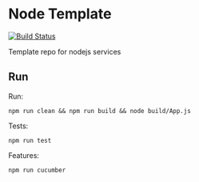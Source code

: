 # Node Template

[![Build Status](https://travis-ci.com/BookBnB/node-template.svg?token=ztzmYxxiK9M4zZcGZZzZ&branch=master)](https://travis-ci.com/BookBnB/node-template)

Template repo for nodejs services

## Run

Run:

```
npm run clean && npm run build && node build/App.js
```

Tests:

```
npm run test
```

Features:

```
npm run cucumber
```
